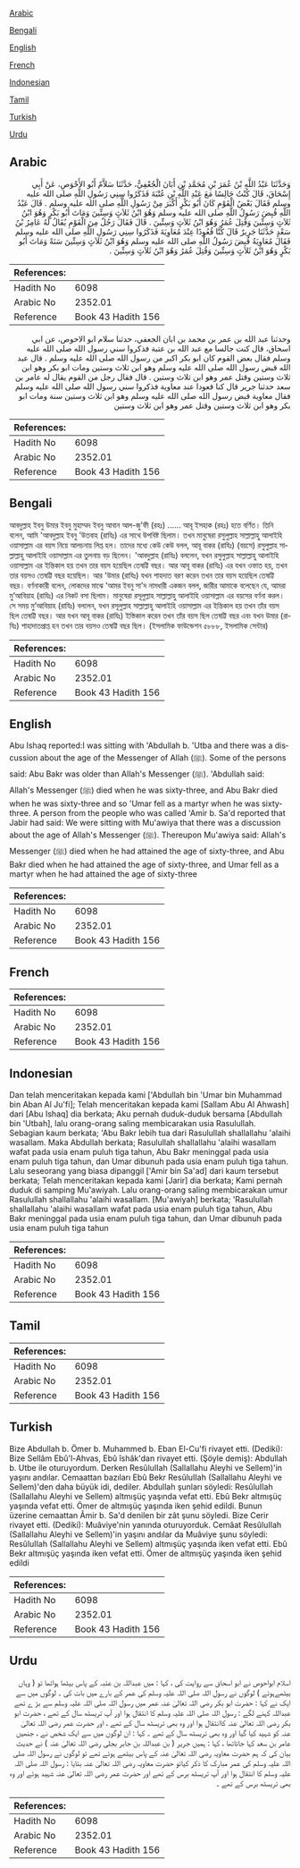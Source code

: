 [Arabic](#arabic)

[Bengali](#bengali)

[English](#english)

[French](#french)

[Indonesian](#indonesian)

[Tamil](#tamil)

[Turkish](#turkish)

[Urdu](#urdu)

## Arabic


<div dir="rtl" lang="ar" style={{fontSize:'larger',backgroundColor:'#f8f9fa',padding:20}}>
وَحَدَّثَنَا عَبْدُ اللَّهِ بْنُ عُمَرَ بْنِ مُحَمَّدِ بْنِ أَبَانَ الْجُعْفِيُّ، حَدَّثَنَا سَلاَّمٌ أَبُو الأَحْوَصِ، عَنْ أَبِي إِسْحَاقَ، قَالَ كُنْتُ جَالِسًا مَعَ عَبْدِ اللَّهِ بْنِ عُتْبَةَ فَذَكَرُوا سِنِي رَسُولِ اللَّهِ صلى الله عليه وسلم فَقَالَ بَعْضُ الْقَوْمِ كَانَ أَبُو بَكْرٍ أَكْبَرَ مِنْ رَسُولِ اللَّهِ صلى الله عليه وسلم ‏.‏ قَالَ عَبْدُ اللَّهِ قُبِضَ رَسُولُ اللَّهِ صلى الله عليه وسلم وَهُوَ ابْنُ ثَلاَثٍ وَسِتِّينَ وَمَاتَ أَبُو بَكْرٍ وَهُوَ ابْنُ ثَلاَثٍ وَسِتِّينَ وَقُتِلَ عُمَرُ وَهُوَ ابْنُ ثَلاَثٍ وَسِتِّينَ ‏.‏ قَالَ فَقَالَ رَجُلٌ مِنَ الْقَوْمِ يُقَالُ لَهُ عَامِرُ بْنُ سَعْدٍ حَدَّثَنَا جَرِيرٌ قَالَ كُنَّا قُعُودًا عِنْدَ مُعَاوِيَةَ فَذَكَرُوا سِنِي رَسُولِ اللَّهِ صلى الله عليه وسلم فَقَالَ مُعَاوِيَةُ قُبِضَ رَسُولُ اللَّهِ صلى الله عليه وسلم وَهُوَ ابْنُ ثَلاَثٍ وَسِتِّينَ سَنَةً وَمَاتَ أَبُو بَكْرٍ وَهُوَ ابْنُ ثَلاَثٍ وَسِتِّينَ وَقُتِلَ عُمَرُ وَهُوَ ابْنُ ثَلاَثٍ وَسِتِّينَ ‏.‏
</div>
<div style={{backgroundColor:'#f8f9fa',padding:20, marginBottom: 10}}><table> <thead> <tr> <th>References:</th> <th></th> </tr> </thead> <tbody><tr><td>Hadith No</td><td>6098</td></tr><tr><td>Arabic No</td><td>2352.01</td></tr><tr><td>Reference</td><td>Book 43 Hadith 156</td></tr></tbody></table></div>


<div dir="rtl" lang="ar" style={{fontSize:'larger',backgroundColor:'#f8f9fa',padding:20}}>
وحدثنا عبد الله بن عمر بن محمد بن ابان الجعفي، حدثنا سلام ابو الاحوص، عن ابي اسحاق، قال كنت جالسا مع عبد الله بن عتبة فذكروا سني رسول الله صلى الله عليه وسلم فقال بعض القوم كان ابو بكر اكبر من رسول الله صلى الله عليه وسلم . قال عبد الله قبض رسول الله صلى الله عليه وسلم وهو ابن ثلاث وستين ومات ابو بكر وهو ابن ثلاث وستين وقتل عمر وهو ابن ثلاث وستين . قال فقال رجل من القوم يقال له عامر بن سعد حدثنا جرير قال كنا قعودا عند معاوية فذكروا سني رسول الله صلى الله عليه وسلم فقال معاوية قبض رسول الله صلى الله عليه وسلم وهو ابن ثلاث وستين سنة ومات ابو بكر وهو ابن ثلاث وستين وقتل عمر وهو ابن ثلاث وستين
</div>
<div style={{backgroundColor:'#f8f9fa',padding:20, marginBottom: 10}}><table> <thead> <tr> <th>References:</th> <th></th> </tr> </thead> <tbody><tr><td>Hadith No</td><td>6098</td></tr><tr><td>Arabic No</td><td>2352.01</td></tr><tr><td>Reference</td><td>Book 43 Hadith 156</td></tr></tbody></table></div>

## Bengali


<div dir="ltr" lang="bn" style={{fontSize:'larger',backgroundColor:'#f8f9fa',padding:20}}>
আবদুল্লাহ ইবনু উমার ইবনু মুহাম্মদ ইবনু আবান আল-জু’ফী (রহঃ) ...... আবূ ইসহাক (রহঃ) হতে বর্ণিত। তিনি বলেন, আমি 'আবদুল্লাহ ইবনু 'উতবাহ (রাযিঃ) এর সাথে উপবিষ্ট ছিলাম। তখন মানুষেরা রসুলুল্লাহ সাল্লাল্লাহু আলাইহি ওয়াসাল্লাম এর বয়স নিয়ে আলচনায় লিপ্ত হল। তাদের মধ্যে কেউ কেউ বলল, আবূ বাকর (রাযিঃ) (বয়সে) রসুলুল্লাহ সাল্লাল্লাহু আলাইহি ওয়াসাল্লাম এর তুলনায় বড় ছিলেন। 'আবদুল্লাহ (রাযিঃ) বললেন, যখন রসুলুল্লাহ সাল্লাল্লাহু আলাইহি ওয়াসাল্লাম এর ইন্তিকাল হয় তখন তার বয়স হয়েছিল তেষট্টি বছর। আর আবূ বাকর (রাযিঃ) এর যখন ওফাত হয়, তখন তার বয়সও তেষট্টি বছর হয়েছিল। আর 'উমার (রাযিঃ) যখন শাহদাত বরণ করেন তখন তার বয়স হয়েছিল তেষট্টি বছর। বর্ণনাকারী বলেন, লোকদের মাঝে 'আমর ইবনু সা'দ নামধারী একজন বলল, জারীর আমাকে বলেছেন যে, আমরা মু’আবিয়াহ (রাযিঃ) এর নিকট বসা ছিলাম। মানুষেরা রসূলুল্লাহ সাল্লাল্লাহু আলাইহি ওয়াসাল্লাম এর বয়সের বর্ণনা করল। সে সময় মু’আবিয়াহ (রাযিঃ) বললেন, যখন রসূলুল্লাহ সাল্লাল্লাহু আলাইহি ওয়াসাল্লাম এর ইন্তিকাল হয় তখন তাঁর বয়স ছিল তেষট্টি বছর। আর যখন আবূ বাকর (রাযিঃ) ইস্তিকাল করেন তখন তাঁর বয়স ছিল তেষট্টি বছর এবং যখন উমার (রাযিঃ) শাহাদাতপ্রাপ্ত হন তখন তার বয়সও তেষট্টি বছর ছিল। (ইসলামিক ফাউন্ডেশন ৫৮৮৮, ইসলামিক সেন্টার)
</div>
<div style={{backgroundColor:'#f8f9fa',padding:20, marginBottom: 10}}><table> <thead> <tr> <th>References:</th> <th></th> </tr> </thead> <tbody><tr><td>Hadith No</td><td>6098</td></tr><tr><td>Arabic No</td><td>2352.01</td></tr><tr><td>Reference</td><td>Book 43 Hadith 156</td></tr></tbody></table></div>

## English


<div dir="ltr" lang="en" style={{fontSize:'larger',backgroundColor:'#f8f9fa',padding:20}}>
Abu Ishaq reported:I was sitting with 'Abdullah b. 'Utba and there was a discussion about the age of the Messenger of Allah (ﷺ). Some of the persons said: Abu Bakr was older than Allah's Messenger (ﷺ). 'Abdullah said: Allah's Messenger (ﷺ) died when he was sixty-three, and Abu Bakr died when he was sixty-three and so 'Umar fell as a martyr when he was sixty-three. A person from the people who was called 'Amir b. Sa'd reported that Jabir had said: We were sitting with Mu'awiya that there was a discussion about the age of Allah's Messenger (ﷺ). Thereupon Mu'awiya said: Allah's Messenger (ﷺ) died when he had attained the age of sixty-three, and Abu Bakr died when he had attained the age of sixty-three, and Umar fell as a martyr when he had attained the age of sixty-three
</div>
<div style={{backgroundColor:'#f8f9fa',padding:20, marginBottom: 10}}><table> <thead> <tr> <th>References:</th> <th></th> </tr> </thead> <tbody><tr><td>Hadith No</td><td>6098</td></tr><tr><td>Arabic No</td><td>2352.01</td></tr><tr><td>Reference</td><td>Book 43 Hadith 156</td></tr></tbody></table></div>

## French


<div dir="ltr" lang="fr" style={{fontSize:'larger',backgroundColor:'#f8f9fa',padding:20}}>

</div>
<div style={{backgroundColor:'#f8f9fa',padding:20, marginBottom: 10}}><table> <thead> <tr> <th>References:</th> <th></th> </tr> </thead> <tbody><tr><td>Hadith No</td><td>6098</td></tr><tr><td>Arabic No</td><td>2352.01</td></tr><tr><td>Reference</td><td>Book 43 Hadith 156</td></tr></tbody></table></div>

## Indonesian


<div dir="ltr" lang="id" style={{fontSize:'larger',backgroundColor:'#f8f9fa',padding:20}}>
Dan telah menceritakan kepada kami ['Abdullah bin 'Umar bin Muhammad bin Aban Al Ju'fi]; Telah menceritakan kepada kami [Sallam Abu Al Ahwash] dari [Abu Ishaq] dia berkata; Aku pernah duduk-duduk bersama [Abdullah bin 'Utbah], lalu orang-orang saling membicarakan usia Rasulullah. Sebagian kaum berkata; 'Abu Bakr lebih tua dari Rasulullah shallallahu 'alaihi wasallam. Maka Abdullah berkata; Rasulullah shallallahu 'alaihi wasallam wafat pada usia enam puluh tiga tahun, Abu Bakr meninggal pada usia enam puluh tiga tahun, dan Umar dibunuh pada usia enam puluh tiga tahun. Lalu seseorang yang biasa dipanggil ['Amir bin Sa'ad] dari kaum tersebut berkata; Telah menceritakan kepada kami [Jarir] dia berkata; Kami pernah duduk di samping Mu'awiyah. Lalu orang-orang saling membicarakan umur Rasulullah shallallahu 'alaihi wasallam. [Mu'awiyah] berkata; 'Rasulullah shallallahu 'alaihi wasallam wafat pada usia enam puluh tiga tahun, Abu Bakr meninggal pada usia enam puluh tiga tahun, dan Umar dibunuh pada usia enam puluh tiga tahun
</div>
<div style={{backgroundColor:'#f8f9fa',padding:20, marginBottom: 10}}><table> <thead> <tr> <th>References:</th> <th></th> </tr> </thead> <tbody><tr><td>Hadith No</td><td>6098</td></tr><tr><td>Arabic No</td><td>2352.01</td></tr><tr><td>Reference</td><td>Book 43 Hadith 156</td></tr></tbody></table></div>

## Tamil


<div dir="ltr" lang="ta" style={{fontSize:'larger',backgroundColor:'#f8f9fa',padding:20}}>

</div>
<div style={{backgroundColor:'#f8f9fa',padding:20, marginBottom: 10}}><table> <thead> <tr> <th>References:</th> <th></th> </tr> </thead> <tbody><tr><td>Hadith No</td><td>6098</td></tr><tr><td>Arabic No</td><td>2352.01</td></tr><tr><td>Reference</td><td>Book 43 Hadith 156</td></tr></tbody></table></div>

## Turkish


<div dir="ltr" lang="tr" style={{fontSize:'larger',backgroundColor:'#f8f9fa',padding:20}}>
Bize Abdullah b. Ömer b. Muhammed b. Eban El-Cu'fi rivayet etti. (Dediki): Bize Sellâm Ebû'l-Ahvas, Ebû îshâk'dan rivayet etti. (Şöyle demiş): Abdullah b. Utbe ile oturuyordum. Derken ResûluIIah (Sallallahu Aleyhi ve Sellem)'in yaşını andılar. Cemaattan bazıları Ebû Bekr ResûluIIah (Sallallahu Aleyhi ve Sellem)'den daha büyük idi, dediler. Abdullah şunları söyledi: ResûluIIah (Sallallahu Aleyhi ve Sellem) altmışüç yaşında vefat etti. Ebû Bekr altmışüç yaşında vefat etti. Ömer de altmışüç yaşında iken şehid edildi. Bunun üzerine cemaattan Âmir b. Sa'd denilen bir zât şunu söyledi. Bize Cerir rivayet etti. (Dediki): Muâviye'nin yanında oturuyorduk. Cemâat ResûluIIah (Sallallahu Aleyhi ve Sellem)'in yaşını andılar da Muâviye şunu söyledi: ResûluIIah (Sallallahu Aleyhi ve Sellem) altmışüç yaşında iken vefat etti. Ebû Bekr altmışüç yaşında iken vefat etti. Ömer de altmışüç yaşında iken şehid edildi
</div>
<div style={{backgroundColor:'#f8f9fa',padding:20, marginBottom: 10}}><table> <thead> <tr> <th>References:</th> <th></th> </tr> </thead> <tbody><tr><td>Hadith No</td><td>6098</td></tr><tr><td>Arabic No</td><td>2352.01</td></tr><tr><td>Reference</td><td>Book 43 Hadith 156</td></tr></tbody></table></div>

## Urdu


<div dir="rtl" lang="ur" style={{fontSize:'larger',backgroundColor:'#f8f9fa',padding:20}}>
اسلام ابواحوص نے ابو اسحاق سے روایت کی ، کہا : میں عبداللہ بن عتبہ کے پاس بیٹھا ہواتھا تو ( وہاں بیٹھےہوئے ) لوگوں نے رسول اللہ صلی اللہ علیہ وسلم کی عمر کے بارے میں بات کی ۔ لوگوں میں سے ایک نے کہا : حضرت ابو بکر رضی اللہ تعالیٰ عنہ عمر میں رسول اللہ صلی اللہ علیہ وسلم سے بڑ ے تھے عبداللہ کہنے لگے : رسول اللہ صلی اللہ علیہ وسلم کا انتقال ہوا اور آپ تریسٹھ سال کے تھے ، حضرت ابو بکر رضی اللہ تعالیٰ عنہ کاانتقال ہوا اور وہ بھی تریسٹھ سال کے تھے ، اور حضرت عمر رضی اللہ تعالیٰ عنہ کو شہید کیا گیا اور وہ بھی تریسٹھ سال کے تھے ۔ کہا : ان لوگوں میں سے ایک شخص نے ، جنھیں عامر بن سعد کہا جاتاتھا ، کہا : ہمیں جریر ( بن عبداللہ بن جابر بجلی رضی اللہ تعالیٰ عنہ ) نے حدیث بیان کی کہ ہم حضرت معاویہ رضی اللہ تعالیٰ عنہ کے پاس بیٹھے ہوئے تھے تو لوگوں نے رسول اللہ صلی اللہ علیہ وسلم کی عمر مبارک کا ذکر کیاتو حضرت معاویہ رضی اللہ تعالیٰ عنہ بتایا : رسول اللہ صلی اللہ علیہ وسلم کا انتقال ہوا اور آپ تریسٹھ برس کے تھے اور حضرت عمر رضی اللہ تعالیٰ عنہ شہید ہوئے اور وہ بھی تریسٹھ برس کے تھے ۔
</div>
<div style={{backgroundColor:'#f8f9fa',padding:20, marginBottom: 10}}><table> <thead> <tr> <th>References:</th> <th></th> </tr> </thead> <tbody><tr><td>Hadith No</td><td>6098</td></tr><tr><td>Arabic No</td><td>2352.01</td></tr><tr><td>Reference</td><td>Book 43 Hadith 156</td></tr></tbody></table></div>